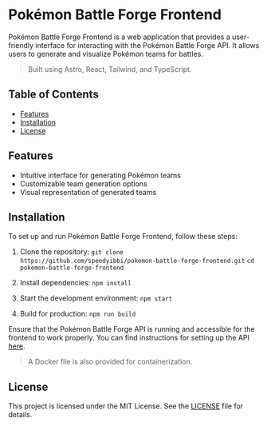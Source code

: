 # Pokémon Battle Forge Frontend

Pokémon Battle Forge Frontend is a web application that provides a user-friendly interface for interacting with the Pokémon Battle Forge API. It allows users to generate and visualize Pokémon teams for battles.

> Built using Astro, React, Tailwind, and TypeScript.

## Table of Contents

- [Features](#features)
- [Installation](#installation)
- [License](#license)

## Features

- Intuitive interface for generating Pokémon teams
- Customizable team generation options
- Visual representation of generated teams

## Installation

To set up and run Pokémon Battle Forge Frontend, follow these steps:

1. Clone the repository:
   `git clone https://github.com/speedyibbi/pokemon-battle-forge-frontend.git`
   `cd pokemon-battle-forge-frontend`

2. Install dependencies: `npm install`

3. Start the development environment: `npm start`

4. Build for production: `npm run build`

Ensure that the Pokémon Battle Forge API is running and accessible for the frontend to work properly. You can find instructions for setting up the API [here](https://github.com/speedyibbi/pokemon-battle-forge-api).

> A Docker file is also provided for containerization.

## License

This project is licensed under the MIT License. See the [LICENSE](LICENSE) file for details.
